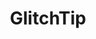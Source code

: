 ---
draft: false
title: GlitchTip
content:
  id: glitchtip
  name: GlitchTip
  logo: /images/hosting-and-infrastructure/monitoring/glitchtip/logo.png
  website: https://glitchtip.com/
  iframe_website: /website-iframe/hosting-and-infrastructure/monitoring/glitchtip
  dashboardImage: /images/hosting-and-infrastructure/monitoring/glitchtip/screenshot-1.webp
  short_description: Reimplementation of the Sentry error tracking platform, Track errors, uptime, and performance.
  description: GlitchTip makes monitoring software easy. Track errors, monitor performance, and check site uptime all in one place. Our app is compatible with Sentry client SDKs but is easier to run.
  features:
    - title: Error Tracking
      description: Report your website or application's exceptions, log messages, Content Security Policy violations, and more to one place to triage and resolve.
    - title: Application Performance Monitoring
      description: Find out where your app is slow. GlitchTip takes a simple, works-out-of-the-box approach. No dashboard building and metrics hunting. Just find your slowest web requests, database calls, and other transactions.
    - title: Uptime Monitoring
      description: GlitchTip can ping your site and warn you when it's not responding. Or reverse it and send GlitchTip a request on schedule. If GlitchTip doesn't receive your ping, it will send you an alert via email or webhook
    - title: Have some bugs in your code?
      description: GlitchTip is the right choice if you value simplicity, affordability, and the freedom provided by open source.
  screenshots:
    - /images/hosting-and-infrastructure/monitoring/glitchtip/screenshot-1.webp
    - /images/hosting-and-infrastructure/monitoring/glitchtip/screenshot-2.webp
---